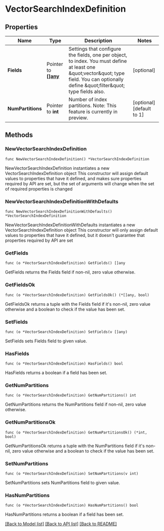 # VectorSearchIndexDefinition

## Properties

Name | Type | Description | Notes
------------ | ------------- | ------------- | -------------
**Fields** | Pointer to [**[]any**](any.md) | Settings that configure the fields, one per object, to index. You must define at least one \&quot;vector\&quot; type field. You can optionally define \&quot;filter\&quot; type fields also. | [optional] 
**NumPartitions** | Pointer to **int** | Number of index partitions. Note: This feature is currently in preview. | [optional] [default to 1]

## Methods

### NewVectorSearchIndexDefinition

`func NewVectorSearchIndexDefinition() *VectorSearchIndexDefinition`

NewVectorSearchIndexDefinition instantiates a new VectorSearchIndexDefinition object
This constructor will assign default values to properties that have it defined,
and makes sure properties required by API are set, but the set of arguments
will change when the set of required properties is changed

### NewVectorSearchIndexDefinitionWithDefaults

`func NewVectorSearchIndexDefinitionWithDefaults() *VectorSearchIndexDefinition`

NewVectorSearchIndexDefinitionWithDefaults instantiates a new VectorSearchIndexDefinition object
This constructor will only assign default values to properties that have it defined,
but it doesn't guarantee that properties required by API are set

### GetFields

`func (o *VectorSearchIndexDefinition) GetFields() []any`

GetFields returns the Fields field if non-nil, zero value otherwise.

### GetFieldsOk

`func (o *VectorSearchIndexDefinition) GetFieldsOk() (*[]any, bool)`

GetFieldsOk returns a tuple with the Fields field if it's non-nil, zero value otherwise
and a boolean to check if the value has been set.

### SetFields

`func (o *VectorSearchIndexDefinition) SetFields(v []any)`

SetFields sets Fields field to given value.

### HasFields

`func (o *VectorSearchIndexDefinition) HasFields() bool`

HasFields returns a boolean if a field has been set.
### GetNumPartitions

`func (o *VectorSearchIndexDefinition) GetNumPartitions() int`

GetNumPartitions returns the NumPartitions field if non-nil, zero value otherwise.

### GetNumPartitionsOk

`func (o *VectorSearchIndexDefinition) GetNumPartitionsOk() (*int, bool)`

GetNumPartitionsOk returns a tuple with the NumPartitions field if it's non-nil, zero value otherwise
and a boolean to check if the value has been set.

### SetNumPartitions

`func (o *VectorSearchIndexDefinition) SetNumPartitions(v int)`

SetNumPartitions sets NumPartitions field to given value.

### HasNumPartitions

`func (o *VectorSearchIndexDefinition) HasNumPartitions() bool`

HasNumPartitions returns a boolean if a field has been set.

[[Back to Model list]](../README.md#documentation-for-models) [[Back to API list]](../README.md#documentation-for-api-endpoints) [[Back to README]](../README.md)


